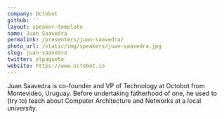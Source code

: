 ```yaml
---
company: Octobot
github: ''
layout: speaker-template
name: Juan Saavedra
permalink: /presenters/juan-saavedra/
photo_url: /static/img/speakers/juan-saavedra.jpg
slug: juan-saavedra
twitter: elpaquete
website: https://www.octobot.io
---
```


Juan Saavedra is co-founder and VP of Technology at Octobot from Montevideo, Uruguay. Before undertaking fatherhood of one, he used to (try to) teach about Computer Architecture and Networks at a local university.
